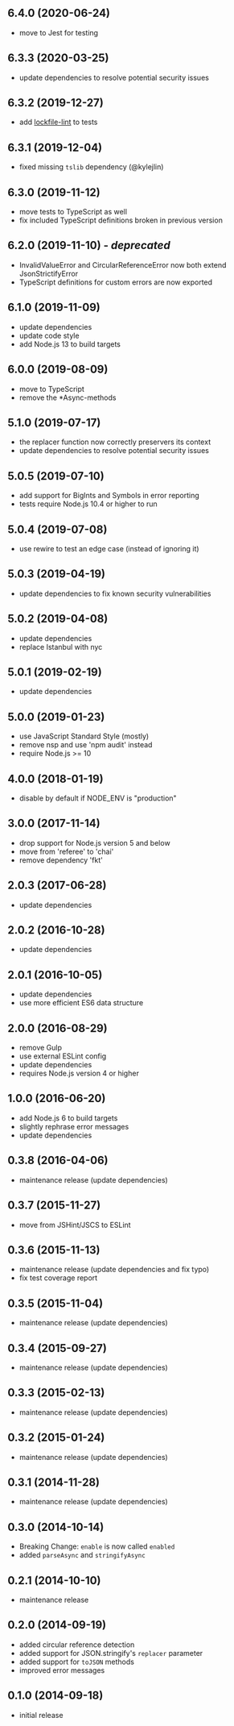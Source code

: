 ## 6.4.0 (2020-06-24)

 - move to Jest for testing

## 6.3.3 (2020-03-25)

 - update dependencies to resolve potential security issues

## 6.3.2 (2019-12-27)

 - add [lockfile-lint](https://github.com/lirantal/lockfile-lint) to tests

## 6.3.1 (2019-12-04)

 - fixed missing `tslib` dependency (@kylejlin)

## 6.3.0 (2019-11-12)

 - move tests to TypeScript as well
 - fix included TypeScript definitions broken in previous version

## 6.2.0 (2019-11-10) - *deprecated*

 - InvalidValueError and CircularReferenceError now both extend JsonStrictifyError
 - TypeScript definitions for custom errors are now exported

## 6.1.0 (2019-11-09)

 - update dependencies
 - update code style
 - add Node.js 13 to build targets

## 6.0.0 (2019-08-09)

 - move to TypeScript
 - remove the *Async-methods

## 5.1.0 (2019-07-17)

 - the replacer function now correctly preservers its context
 - update dependencies to resolve potential security issues

## 5.0.5 (2019-07-10)

 - add support for BigInts and Symbols in error reporting
 - tests require Node.js 10.4 or higher to run

## 5.0.4 (2019-07-08)

 - use rewire to test an edge case (instead of ignoring it)
 
## 5.0.3 (2019-04-19)

 - update dependencies to fix known security vulnerabilities
 
## 5.0.2 (2019-04-08)

 - update dependencies
 - replace Istanbul with nyc
 
## 5.0.1 (2019-02-19)

 - update dependencies
 
## 5.0.0 (2019-01-23)

 - use JavaScript Standard Style (mostly)
 - remove nsp and use 'npm audit' instead
 - require Node.js >= 10

## 4.0.0 (2018-01-19)

 - disable by default if NODE_ENV is "production"

## 3.0.0 (2017-11-14)

 - drop support for Node.js version 5 and below
 - move from 'referee' to 'chai'
 - remove dependency 'fkt'

## 2.0.3 (2017-06-28)
 
 - update dependencies

## 2.0.2 (2016-10-28)

 - update dependencies

## 2.0.1 (2016-10-05)
 
 - update dependencies
 - use more efficient ES6 data structure

## 2.0.0 (2016-08-29)

 - remove Gulp
 - use external ESLint config
 - update dependencies
 - requires Node.js version 4 or higher 

## 1.0.0 (2016-06-20)

 - add Node.js 6 to build targets
 - slightly rephrase error messages
 - update dependencies

## 0.3.8 (2016-04-06)

 - maintenance release (update dependencies)

## 0.3.7 (2015-11-27)

 - move from JSHint/JSCS to ESLint

## 0.3.6 (2015-11-13)

 - maintenance release (update dependencies and fix typo)
 - fix test coverage report

## 0.3.5 (2015-11-04)

 - maintenance release (update dependencies)

## 0.3.4 (2015-09-27)

 - maintenance release (update dependencies)

## 0.3.3 (2015-02-13)

 - maintenance release (update dependencies)

## 0.3.2 (2015-01-24)

 - maintenance release (update dependencies)

## 0.3.1 (2014-11-28)

 - maintenance release (update dependencies)

## 0.3.0 (2014-10-14)

 - Breaking Change: `enable` is now called `enabled`
 - added `parseAsync` and `stringifyAsync`

## 0.2.1 (2014-10-10)

 - maintenance release

## 0.2.0 (2014-09-19)
 - added circular reference detection
 - added support for JSON.stringify's `replacer` parameter
 - added support for `toJSON` methods
 - improved error messages

## 0.1.0 (2014-09-18)

- initial release
